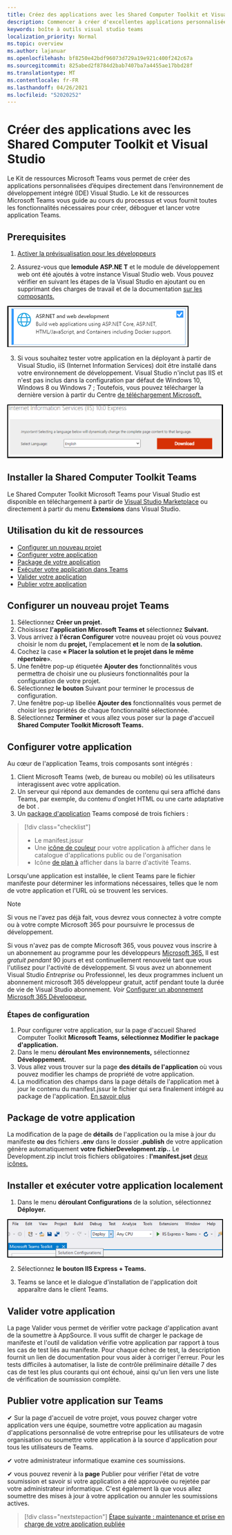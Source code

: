 ```yaml
---
title: Créez des applications avec les Shared Computer Toolkit et Visual Studio Microsoft Teams
description: Commencer à créer d'excellentes applications personnalisées directement Visual Studio l'aide de Microsoft Teams Shared Computer Toolkit
keywords: boîte à outils visual studio teams
localization_priority: Normal
ms.topic: overview
ms.author: lajanuar
ms.openlocfilehash: bf8250e42bdf96073d729a19e921c400f242c67a
ms.sourcegitcommit: 825abed2f8784d2bab7407ba7a4455ae17bbd28f
ms.translationtype: MT
ms.contentlocale: fr-FR
ms.lasthandoff: 04/26/2021
ms.locfileid: "52020252"
---
```

# <a name="build-apps-with-the-teams-toolkit-and-visual-studio"></a>Créer des applications avec les Shared Computer Toolkit et Visual Studio

Le Kit de ressources Microsoft Teams vous permet de créer des applications personnalisées d’équipes directement dans l’environnement de développement intégré (IDE) Visual Studio. Le kit de ressources Microsoft Teams vous guide au cours du processus et vous fournit toutes les fonctionnalités nécessaires pour créer, déboguer et lancer votre application Teams.

## <a name="prerequisites"></a>Prerequisites

1. [Activer la prévisualisation pour les développeurs](../resources/dev-preview/developer-preview-intro.md#enable-developer-preview)

1. Assurez-vous que **<span>le</span>module ASP.NE T** et le module de développement web ont été ajoutés à votre instance Visual Studio web. Vous pouvez vérifier en suivant les étapes de la Visual Studio en ajoutant ou en supprimant des charges de travail et de la documentation [sur les composants.](/visualstudio/install/modify-visual-studio?view=vs-2019&preserve-view=true)

![module asp.net visual studio](../assets/images/visual-studio-web-dev-module.png)

3. Si vous souhaitez tester votre application en la déployant à partir de Visual Studio, iiS (Internet Information Services) doit être installé dans votre environnement de développement. Visual Studio n'inclut pas IIS et n'est pas inclus dans la configuration par défaut de Windows 10, Windows 8 ou Windows 7 ; Toutefois, vous pouvez télécharger la dernière version à partir du Centre [de téléchargement Microsoft.](https://www.microsoft.com/download/details.aspx?id=48264)

![Vue de page de téléchargement IIS](../assets/images/iis.png)

## <a name="install-the-teams-toolkit"></a>Installer la Shared Computer Toolkit Teams

Le Shared Computer Toolkit Microsoft Teams pour Visual Studio est disponible en téléchargement à partir de [Visual Studio Marketplace](https://marketplace.visualstudio.com/items?itemName=TeamsDevApp.vsteamstemplate) ou directement à partir du menu **Extensions** dans Visual Studio.

## <a name="using-the-toolkit"></a>Utilisation du kit de ressources

- [Configurer un nouveau projet](#set-up-a-new-teams-project)
- [Configurer votre application](#configure-your-app)
- [Package de votre application](#package-your-app)
- [Exécuter votre application dans Teams](#install-and-run-your-app-locally)
- [Valider votre application](#validate-your-app)
- [Publier votre application](#publish-your-app-to-teams)

## <a name="set-up-a-new-teams-project"></a>Configurer un nouveau projet Teams

1. Sélectionnez **Créer un projet.**
1. Choisissez **l'application Microsoft Teams et** sélectionnez **Suivant.**
1. Vous arrivez à **l'écran Configurer** votre nouveau projet où vous pouvez choisir le nom du **projet,** l'emplacement **et** le nom de **la solution.**
1. Cochez la case **« Placer la solution et le projet dans le même répertoire**».
1. Une fenêtre pop-up étiquetée **Ajouter des** fonctionnalités vous permettra de choisir une ou plusieurs fonctionnalités pour la configuration de votre projet.
1. Sélectionnez **le bouton** Suivant pour terminer le processus de configuration.
1. Une fenêtre pop-up libellée **Ajouter des** fonctionnalités vous permet de choisir les propriétés de chaque fonctionnalité sélectionnée.
1. Sélectionnez **Terminer** et vous allez vous poser sur la page d'accueil **Shared Computer Toolkit Microsoft Teams.**

## <a name="configure-your-app"></a>Configurer votre application

Au cœur de l'application Teams, trois composants sont intégrés :

  1. Client Microsoft Teams (web, de bureau ou mobile) où les utilisateurs interagissent avec votre application.
  1. Un serveur qui répond aux demandes de contenu qui sera affiché dans Teams, par exemple, du contenu d'onglet HTML ou une carte adaptative de bot .
  1. Un [package d'application](/concepts/build-and-test/apps-package.md) Teams composé de trois fichiers :

  > [!div class="checklist"]
  >
  > - Le manifest.jssur
  > - Une [icône de couleur](../resources/schema/manifest-schema.md#icons) pour votre application à afficher dans le catalogue d'applications public ou de l'organisation
 > - Icône [de plan à](../resources/schema/manifest-schema.md#icons) afficher dans la barre d'activité Teams.

Lorsqu'une application est installée, le client Teams pare le fichier manifeste pour déterminer les informations nécessaires, telles que le nom de votre application et l'URL où se trouvent les services.

> [!NOTE]
>Si vous ne l'avez pas déjà fait, vous devrez vous connectez à votre compte ou à votre compte Microsoft 365 pour poursuivre le processus de développement.
>
> Si vous n'avez pas de compte Microsoft 365, vous pouvez vous inscrire à un abonnement au programme pour les développeurs [Microsoft 365.](https://developer.microsoft.com/microsoft-365/dev-program) Il est *gratuit pendant* 90 jours et est continuellement renouvelé tant que vous l'utilisez pour l'activité de développement. Si vous avez un abonnement  Visual Studio *Entreprise* ou Professionnel, les deux programmes incluent un abonnement microsoft 365 [](https://aka.ms/MyVisualStudioBenefits)développeur gratuit, actif pendant toute la durée de vie de Visual Studio abonnement. *Voir* [Configurer un abonnement Microsoft 365 Développeur.](https://docs.microsoft.com/office/developer-program/office-365-developer-program-get-started)
>

### <a name="configuration-steps"></a>Étapes de configuration

1. Pour configurer votre application, sur la page d'accueil Shared Computer Toolkit **Microsoft Teams,** **sélectionnez Modifier le package d'application.**
1. Dans le menu **déroulant Mes environnements,** sélectionnez **Développement.**
1. Vous allez vous trouver sur la page **des détails de l'application** où vous pouvez modifier les champs de propriété de votre application.
1. La modification des champs dans la page détails de l'application met à jour le contenu du manifest.jssur le fichier qui sera finalement intégré au package de l'application. [En savoir plus](https://aka.ms/teams-toolkit-manifest)

## <a name="package-your-app"></a>Package de votre application

La modification de la page de **détails** de l'application ou la mise à jour du manifeste **ou** des fichiers **.env** dans le dossier **.publish** de votre application génère automatiquement **votre fichierDevelopment.zip..** Le Development.zip inclut trois fichiers obligatoires : **l'manifest.jset** [deux icônes.](../concepts/build-and-test/apps-package.md#app-icons)

## <a name="install-and-run-your-app-locally"></a>Installer et exécuter votre application localement

1. Dans le menu **déroulant Configurations** de la solution, sélectionnez **Déployer.**

![Menu Configurations de solution](../assets/images/solution-configurations.png)

2. Sélectionnez **le bouton IIS Express + Teams.**

1. Teams se lance et le dialogue d'installation de l'application doit apparaître dans le client Teams.

## <a name="validate-your-app"></a>Valider votre application

La  page Valider vous permet de vérifier votre package d'application avant de la soumettre à AppSource. Il vous suffit de charger le package de manifeste et l'outil de validation vérifie votre application par rapport à tous les cas de test liés au manifeste. Pour chaque échec de test, la description fournit un lien de documentation pour vous aider à corriger l'erreur. Pour les tests difficiles à automatiser, la liste de contrôle préliminaire détaille 7 des cas de test les plus courants qui ont échoué, ainsi qu'un lien vers une liste de vérification de soumission complète. 

## <a name="publish-your-app-to-teams"></a>Publier votre application sur Teams

✔ Sur la page d'accueil de votre projet, vous pouvez charger votre application vers une équipe, soumettre votre application au magasin d'applications personnalisé de votre entreprise pour les utilisateurs de votre organisation ou soumettre votre application à la source d'application pour tous les utilisateurs de Teams.

✔ votre administrateur informatique examine ces soumissions.

✔ vous pouvez revenir à la **page** Publier pour vérifier l'état de votre soumission et savoir si votre application a été approuvée ou rejetée par votre administrateur informatique. C'est également là que vous allez soumettre des mises à jour à votre application ou annuler les soumissions actives.

> [!div class="nextstepaction"]
> [Étape suivante : maintenance et prise en charge de votre application publiée](../concepts/deploy-and-publish/appsource/post-publish/overview.md)
>
